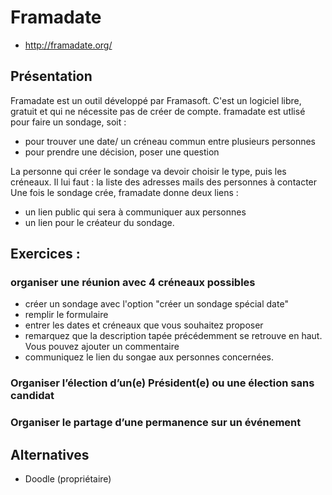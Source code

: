 # Framadate
- http://framadate.org/

## Présentation
Framadate est un outil développé par Framasoft. C'est un logiciel libre, gratuit et qui ne nécessite pas de créer de compte.
framadate est utlisé pour faire un sondage, soit :
- pour trouver une date/ un créneau commun entre plusieurs personnes
- pour prendre une décision, poser une question

La personne qui créer le sondage va devoir choisir le type, puis les créneaux.
Il lui faut : la liste des adresses mails des personnes à contacter
Une fois le sondage crée, framadate donne deux liens : 
- un lien public qui sera à communiquer aux personnes
- un lien pour le créateur du sondage.

## Exercices : 

### organiser une réunion avec 4 créneaux possibles
- créer un sondage avec l'option "créer un sondage spécial date"
- remplir le formulaire
- entrer les dates et créneaux que vous souhaitez proposer
- remarquez que la description tapée précédemment se retrouve en haut. Vous pouvez ajouter un commentaire
- communiquez le lien du songae aux personnes concernées.

### Organiser l’élection d’un(e) Président(e) ou une élection sans candidat

### Organiser le partage d’une permanence sur un événement


## Alternatives
- Doodle (propriétaire)
